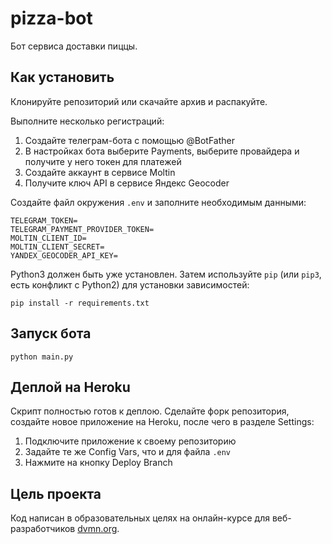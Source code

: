 # pizza-bot
 
Бот сервиса доставки пиццы.

## Как установить

Клонируйте репозиторий или скачайте архив и распакуйте.

Выполните несколько регистраций:
1) Создайте телеграм-бота с помощью @BotFather
2) В настройках бота выберите Payments, выберите провайдера и получите у него токен для платежей
3) Создайте аккаунт в сервисе Moltin
4) Получите ключ API в сервисе Яндекс Geocoder

Создайте файл окружения `.env` и заполните необходимым данными:
```
TELEGRAM_TOKEN=
TELEGRAM_PAYMENT_PROVIDER_TOKEN=
MOLTIN_CLIENT_ID=
MOLTIN_CLIENT_SECRET=
YANDEX_GEOCODER_API_KEY=
```

Python3 должен быть уже установлен. 
Затем используйте `pip` (или `pip3`, есть конфликт с Python2) для установки зависимостей:
```
pip install -r requirements.txt
```

## Запуск бота

```
python main.py
```

## Деплой на Heroku

Скрипт полностью готов к деплою. Сделайте форк репозитория, создайте новое приложение на Heroku, после чего в разделе Settings:
1. Подключите приложение к своему репозиторию
2. Задайте те же Config Vars, что и для файла `.env`
3. Нажмите на кнопку Deploy Branch

## Цель проекта

Код написан в образовательных целях на онлайн-курсе для веб-разработчиков [dvmn.org](https://dvmn.org/).

